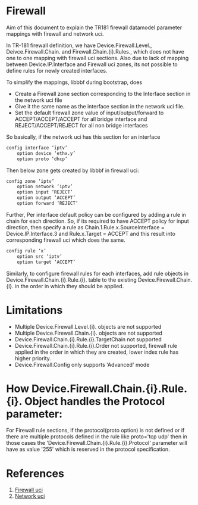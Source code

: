 # Firewall
Aim of this document to explain the TR181 firewall datamodel parameter mappings with firewall and network uci.

In TR-181 firewall definition, we have Device.Firewall.Level., Deivce.Firewall.Chain. and Firewall.Chain.{i}.Rules., which does not have one to one mapping with firewall uci sections. Also due to lack of mapping between Device.IP.Interface and Firewall uci zones, its not possible to define rules for newly created interfaces.

To simplify the mappings, libbbf during bootstrap, does
- Create a Firewall zone section corresponding to the Interface section in the network uci file
- Give it the same name as the interface section in the network uci file.
- Set the default firewall zone value of input/output/forward to ACCEPT/ACCEPT/ACCEPT for all bridge interface and REJECT/ACCEPT/REJECT for all non bridge interfaces

So basically, if the network uci has this section for an interface
```bash
config interface ‘iptv’
    option device ‘ethx.y’
    option proto ‘dhcp’
```

Then below zone gets created by libbbf in firewall uci:
```bash
config zone ‘iptv’
    option network ‘iptv’
    option input ‘REJECT’
    option output ‘ACCEPT’
    option forward ‘REJECT’
```

Further, Per interface default policy can be configured by adding a rule in chain for each direction. So, if its required to have ACCEPT policy for input direction, then specify a rule as Chain.1.Rule.x.SourceInterface = Device.IP.Interface.3 and Rule.x.Target = ACCEPT and this result into corresponding firewall uci which does the same.

```bash
config rule ‘x’
    option src ‘iptv’
    option target ‘ACCEPT’
```

Similarly, to configure firewall rules for each interfaces, add rule objects in Device.Firewall.Chain.{i}.Rule.{i}. table to the existing Device.Firewall.Chain.{i}. in the order in which they should be applied.

# Limitations
- Multiple Device.Firewall.Level.{i}. objects are not supported
- Multiple Device.Firewall.Chain.{i}. objects are not supported
- Device.Firewall.Chain.{i}.Rule.{i}.TargetChain not supported
- Device.Firewall.Chain.{i}.Rule.{i}.Order not supported, firewall rule applied in the order in which they are created, lower index rule has higher priority.
- Device.Firewall.Config only supports 'Advanced' mode

# How Device.Firewall.Chain.{i}.Rule.{i}. Object handles the Protocol parameter:

For Firewall rule sections, if the protocol(proto option) is not defined or if there are multiple protocols defined in the rule like proto='tcp udp' then in those cases the 'Device.Firewall.Chain.{i}.Rule.{i}.Protocol' parameter will have as value '255' which is reserved in the protocol specification.

# References
1. [Firewall uci](https://openwrt.org/docs/guide-user/firewall/firewall_configuration)
2. [Network uci](https://openwrt.org/docs/guide-user/base-system/basic-networking)
